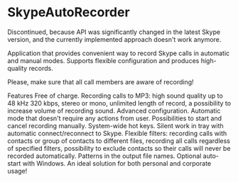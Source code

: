 # SkypeAutoRecorder

Discontinued, because API was significantly changed in the latest Skype version, and the currently implemented approach doesn't work anymore.

Application that provides convenient way to record Skype calls in automatic and manual modes. Supports flexible configuration and produces high-quality records.

Please, make sure that all call members are aware of recording!

Features
Free of charge.
Recording calls to MP3:
high sound quality up to 48 kHz 320 kbps,
stereo or mono,
unlimited length of record,
a possibility to increase volume of recording sound.
Advanced configuration.
Automatic mode that doesn't require any actions from user.
Possibilities to start and cancel recording manually.
System-wide hot keys.
Silent work in tray with automatic connect/reconnect to Skype.
Flexible filters:
recording calls with contacts or group of contacts to different files,
recording all calls regardless of specified filters,
possibility to exclude contacts so their calls will never be recorded automatically.
Patterns in the output file names.
Optional auto-start with Windows.
An ideal solution for both personal and corporate usage!